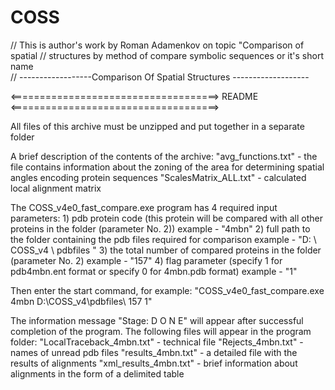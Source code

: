# COSS
// This is author's work by Roman Adamenkov on topic "Comparison of spatial 
// structures by method of compare symbolic sequences or it's short name  
// ------------------Comparison Of Spatial Structures  <C O S S>-------------------

<====================================> README <====================================> 

All files of this archive must be unzipped and put together in a separate folder

A brief description of the contents of the archive:
	"avg_functions.txt" - the file contains information about the zoning of the area for determining spatial angles encoding protein sequences
	"ScalesMatrix_ALL.txt" - calculated local alignment matrix

The COSS_v4e0_fast_compare.exe program has 4 required input parameters:
	1) pdb protein code (this protein will be compared with all other proteins in the folder (parameter No. 2))
		example - "4mbn"
	2) full path to the folder containing the pdb files required for comparison
		example - "D: \ COSS_v4 \ pdbfiles \"
	3) the total number of compared proteins in the folder (parameter No. 2)
		example - "157"
	4) flag parameter (specify 1 for pdb4mbn.ent format or specify 0 for 4mbn.pdb format)
		example - "1"

Then enter the start command, for example: "COSS_v4e0_fast_compare.exe 4mbn D:\COSS_v4\pdbfiles\ 157 1"

The information message "Stage: D O N E" will appear after successful completion of the program.
The following files will appear in the program folder:
	"LocalTraceback_4mbn.txt" - technical file
	"Rejects_4mbn.txt" - names of unread pdb files
	"results_4mbn.txt" - a detailed file with the results of alignments
	"xml_results_4mbn.txt" - brief information about alignments in the form of a delimited table
	
